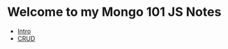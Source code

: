 # Welcome to my Mongo 101 JS Notes

<ul>
<li><a href="Introduction.md">Intro</a></li>
<li><a href="CRUD.md">CRUD</a></li>
</ul>
